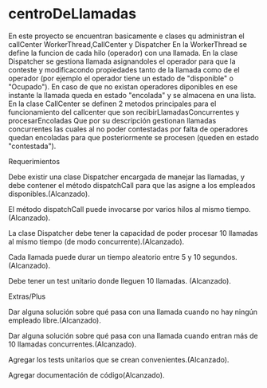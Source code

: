 # centroDeLlamadas
En este proyecto se encuentran basicamente e clases qu administran el callCenter WorkerThread,CallCenter y Dispatcher
En la WorkerThread se define la funcion de cada hilo (operador) con una llamada.
En la clase Dispatcher se gestiona llamada asignandoles el operador para que la conteste y modificacondo propiedades tanto de
la llamada como de el operador (por ejemplo el operador tiene un estado de "disponible" o "Ocupado"). En caso de que no 
existan operadores diponibles en ese instante la llamada queda en estado "encolada" y se almacena en una lista.
En la clase CallCenter se definen 2 metodos principales para el funcionamiento del callcenter que son recibirLlamadasConcurrentes
y procesarEncoladas
Que por su descripción gestionan llamadas concurrentes las cuales al no poder contestadas por falta de operadores quedan encoladas
para que posteriormente se procesen (queden en estado "contestada").



Requerimientos

Debe existir una clase Dispatcher encargada de manejar las llamadas, y debe contener el método dispatchCall para que las
asigne a los empleados disponibles.(Alcanzado). 

El método dispatchCall puede invocarse por varios hilos al mismo tiempo.(Alcanzado). 

La clase Dispatcher debe tener la capacidad de poder procesar 10 llamadas al mismo tiempo (de modo concurrente).(Alcanzado). 

Cada llamada puede durar un tiempo aleatorio entre 5 y 10 segundos. (Alcanzado). 

Debe tener un test unitario donde lleguen 10 llamadas. (Alcanzado). 


Extras/Plus

Dar alguna solución sobre qué pasa con una llamada cuando no hay ningún empleado libre.(Alcanzado). 

Dar alguna solución sobre qué pasa con una llamada cuando entran más de 10 llamadas concurrentes.(Alcanzado). 

Agregar los tests unitarios que se crean convenientes.(Alcanzado). 

Agregar documentación de código(Alcanzado).
